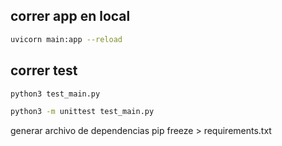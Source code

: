 ## correr app en local
```sh
uvicorn main:app --reload
```

## correr test 
```sh
python3 test_main.py

python3 -m unittest test_main.py
```

generar archivo de dependencias
pip freeze > requirements.txt